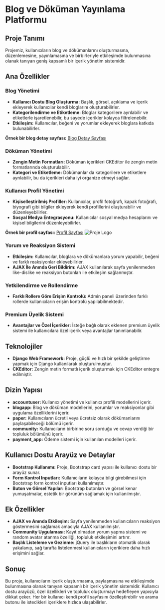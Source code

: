 # Blog ve Döküman Yayınlama Platformu

## Proje Tanımı

Projemiz, kullanıcıların blog ve dökümanlarını oluşturmasına, düzenlemesine, yayınlamasına ve birbirleriyle etkileşimde bulunmasına olanak tanıyan geniş kapsamlı bir içerik yönetim sistemidir.

## Ana Özellikler

### Blog Yönetimi

- **Kullanıcı Dostu Blog Oluşturma:** Başlık, görsel, açıklama ve içerik ekleyerek kullanıcılar kendi bloglarını oluşturabilirler.
- **Kategorilendirme ve Etiketleme:** Bloglar kategorilere ayrılabilir ve etiketlerle işaretlenebilir, bu sayede içerikler kolayca filtrelenebilir.
- **Etkileşim:** Kullanıcılar, beğeni ve yorumlar ekleyerek bloglara katkıda bulunabilirler.

**Örnek bir blog detay sayfası:** [Blog Detay Sayfası](https://blogcode.azurewebsites.net/blogs/doguran-da-google-olduren-de-bir-zamanlar-hepimizin-kullandg-tarayc-arac-cubuklarna-ne-oldu)

### Döküman Yönetimi

- **Zengin Metin Formatları:** Döküman içerikleri CKEditor ile zengin metin formatlarında oluşturulabilir.
- **Kategori ve Etiketleme:** Dökümanlar da kategorilere ve etiketlere ayrılabilir, bu da içerikleri daha iyi organize etmeyi sağlar.

### Kullanıcı Profil Yönetimi

- **Kişiselleştirilmiş Profiller:** Kullanıcılar, profil fotoğrafı, kapak fotoğrafı, biyografi gibi bilgiler ekleyerek kendi profillerini oluşturabilir ve düzenleyebilirler.
- **Sosyal Medya Entegrasyonu:** Kullanıcılar sosyal medya hesaplarını ve kişisel bilgilerini düzenleyebilirler.

**Örnek bir profil sayfası:** [Profil Sayfası](https://blogcode.azurewebsites.net/account/profile/hasan/)
![Proje Logo](images/static/img/code_blog_profil.png)

### Yorum ve Reaksiyon Sistemi

- **Etkileşim:** Kullanıcılar, bloglara ve dökümanlara yorum yapabilir, beğeni ve farklı reaksiyonlar ekleyebilirler.
- **AJAX İle Anında Geri Bildirim:** AJAX kullanılarak sayfa yenilenmeden like-dislike ve reaksiyon butonları ile etkileşim sağlanmıştır.

### Yetkilendirme ve Rollendirme

- **Farklı Rollere Göre Erişim Kontrolü:** Admin paneli üzerinden farklı rollerde kullanıcıların erişim kontrolü yapılabilmektedir.

### Premium Üyelik Sistemi

- **Avantajlar ve Özel İçerikler:** İsteğe bağlı olarak eklenen premium üyelik sistemi ile kullanıcılara özel içerik veya avantajlar tanımlanabilir.

## Teknolojiler

- **Django Web Framework:** Proje, güçlü ve hızlı bir şekilde geliştirme yapmak için Django kullanılarak oluşturulmuştur.
- **CKEditor:** Zengin metin formatlı içerik oluşturmak için CKEditor entegre edilmiştir.

## Dizin Yapısı

- **accountuser:** Kullanıcı yönetimi ve kullanıcı profili modellerini içerir.
- **blogapp:** Blog ve döküman modellerini, yorumlar ve reaksiyonlar gibi uygulama özelliklerini içerir.
- **paper:** Kullanıcıların ücretli veya ücretsiz olarak dökümanlarını paylaşabileceği bölümü içerir.
- **community:** Kullanıcıların birbirine soru sorduğu ve cevap verdiği bir topluluk bölümünü içerir.
- **payment_app:** Ödeme sistemi için kullanılan modelleri içerir.

## Kullanıcı Dostu Arayüz ve Detaylar

- **Bootstrap Kullanımı:** Proje, Bootstrap card yapısı ile kullanıcı dostu bir arayüz sunar.
- **Form Kontrol Inputları:** Kullanıcıların kolayca bilgi girebilmesi için Bootstrap form kontrol inputları kullanılmıştır.
- **Buton ve Görsel Yapılar:** Bootstrap butonları ve görsel kenar yumuşatmalar, estetik bir görünüm sağlamak için kullanılmıştır.

## Ek Özellikler

- **AJAX ve Anında Etkileşim:** Sayfa yenilenmeden kullanıcıların reaksiyon göstermesini sağlamak amacıyla AJAX kullanılmıştır.
- **Community Uygulaması:** Kayıt olmadan yorum yapma sistemi ve random avatar atanma özelliği, topluluk etkileşimini artırır.
- **Başlık Listeleme ve Gezinme:** jQuery ile başlıkların otomatik olarak yakalanıp, sağ tarafta listelenmesi kullanıcıların içeriklere daha hızlı erişimini sağlar.

## Sonuç

Bu proje, kullanıcıların içerik oluşturmasına, paylaşmasına ve etkileşimde bulunmasına olanak tanıyan kapsamlı bir içerik yönetim sistemidir. Kullanıcı dostu arayüzü, özel özellikleri ve topluluk oluşturmayı hedefleyen yapısıyla dikkat çeker. Her bir kullanıcı kendi profil sayfasını özelleştirebilir ve arama butonu ile istedikleri içeriklere hızlıca ulaşabilirler.
